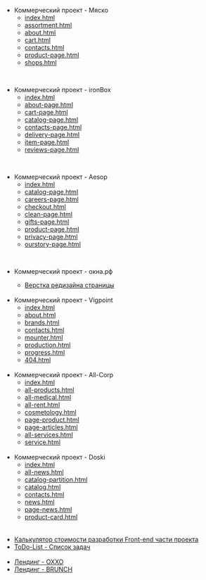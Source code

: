 <body>
	<ul>
		<li>Коммерческий проект - Мяско
			<ul>
				<li><a href="https://denis-snitko.github.io/meat/index.html" target="_blank">index.html</a></li>
				<li><a href="https://denis-snitko.github.io/meat/assortment.html" target="_blank">assortment.html</a></li>
				<li><a href="https://denis-snitko.github.io/meat/about.html" target="_blank">about.html</a></li>
				<li><a href="https://denis-snitko.github.io/meat/cart.html" target="_blank">cart.html</a></li>
				<li><a href="https://denis-snitko.github.io/meat/contacts.html" target="_blank">contacts.html</a></li>
				<li><a href="https://denis-snitko.github.io/meat/product-page.html" target="_blank">product-page.html</a></li>
				<li><a href="https://denis-snitko.github.io/meat/shops.html" target="_blank">shops.html</a></li>
			</ul>
		</li>
	</ul>
	<br>
	<ul>
		<li>Коммерческий проект - ironBox
			<ul>
				<li><a href="https://denis-snitko.github.io/ironbox/index.html" target="_blank">index.html</a></li>
				<li><a href="https://denis-snitko.github.io/ironbox/about-page.html" target="_blank">about-page.html</a></li>
				<li><a href="https://denis-snitko.github.io/ironbox/cart-page.html" target="_blank">cart-page.html</a></li>
				<li><a href="https://denis-snitko.github.io/ironbox/catalog-page.html" target="_blank">catalog-page.html</a>
				</li>
				<li><a href="https://denis-snitko.github.io/ironbox/contacts-page.html" target="_blank">contacts-page.html</a>
				</li>
				<li><a href="https://denis-snitko.github.io/ironbox/delivery-page.html" target="_blank">delivery-page.html</a>
				</li>
				<li><a href="https://denis-snitko.github.io/ironbox/item-page.html" target="_blank">item-page.html</a>
				</li>
				<li><a href="https://denis-snitko.github.io/ironbox/reviews-page.html" target="_blank">reviews-page.html</a>
				</li>
			</ul>
		</li>
	</ul>
	<br>
	<ul>
		<li>Коммерческий проект - Aesop
			<ul>
				<li><a href="https://denis-snitko.github.io/aesop/index.html" target="_blank">index.html</a></li>
				<li><a href="https://denis-snitko.github.io/aesop/catalog-page.html" target="_blank">catalog-page.html</a></li>
				<li><a href="https://denis-snitko.github.io/aesop/careers-page.html" target="_blank">careers-page.html</a></li>
				<li><a href="https://denis-snitko.github.io/aesop/checkout.html" target="_blank">checkout.html</a></li>
				<li><a href="https://denis-snitko.github.io/aesop/clean-page.html" target="_blank">clean-page.html</a></li>
				<li><a href="https://denis-snitko.github.io/aesop/gifts-page.html" target="_blank">gifts-page.html</a></li>
				<li><a href="https://denis-snitko.github.io/aesop/product-page.html" target="_blank">product-page.html</a></li>
				<li><a href="https://denis-snitko.github.io/aesop/privacy-page.html" target="_blank">privacy-page.html</a></li>
				<li><a href="https://denis-snitko.github.io/aesop/ourstory-page.html" target="_blank">ourstory-page.html</a>
				</li>
			</ul>
		</li>
	</ul>
	<br>
	<ul>
		<li>Коммерческий проект - окна.рф</li>
		<ul>
			<li><a href="https://denis-snitko.github.io/okna/" target="_blank">Верстка редизайна страницы</a></li>
		</ul>
		<br>
		<li>Коммерческий проект - Vigpoint
			<ul>
				<li><a href="https://denis-snitko.github.io/vigpoint/index.html" target="_blank">index.html</a></li>
				<li><a href="https://denis-snitko.github.io/vigpoint/about.html" target="_blank">about.html</a></li>
				<li><a href="https://denis-snitko.github.io/vigpoint/brands.html" target="_blank">brands.html</a></li>
				<li><a href="https://denis-snitko.github.io/vigpoint/contacts.html" target="_blank">contacts.html</a></li>
				<li><a href="https://denis-snitko.github.io/vigpoint/mounter.html" target="_blank">mounter.html</a></li>
				<li><a href="https://denis-snitko.github.io/vigpoint/production.html" target="_blank">production.html</a></li>
				<li><a href="https://denis-snitko.github.io/vigpoint/progress.html" target="_blank">progress.html</a></li>
				<li><a href="https://denis-snitko.github.io/vigpoint/404.html" target="_blank">404.html</a></li>
			</ul>
		</li>
		<br>
		<li>Коммерческий проект - All-Corp
			<ul>
				<li><a href="https://denis-snitko.github.io/all-corp/index.html" target="_blank">index.html</a></li>
				<li><a href="https://denis-snitko.github.io/all-corp/all-products.html" target="_blank">all-products.html</a>
				</li>
				<li><a href="https://denis-snitko.github.io/all-corp/all-medical.html" target="_blank">all-medical.html</a></li>
				<li><a href="https://denis-snitko.github.io/all-corp/all-rent.html" target="_blank">all-rent.html</a></li>
				<li><a href="https://denis-snitko.github.io/all-corp/cosmetology.html" target="_blank">cosmetology.html</a></li>
				<li><a href="https://denis-snitko.github.io/all-corp/page-product.html" target="_blank">page-product.html</a>
				</li>
				<li><a href="https://denis-snitko.github.io/all-corp/page-articles.html" target="_blank">page-articles.html</a>
				</li>
				<li><a href="https://denis-snitko.github.io/all-corp/all-services.html" target="_blank">all-services.html</a>
				</li>
				<li><a href="https://denis-snitko.github.io/all-corp/service.html" target="_blank">service.html</a></li>
			</ul>
		</li>
		<br>
		<li>Коммерческий проект - Doski
			<ul>
				<li><a href="https://denis-snitko.github.io/pr-doski/index.html" target="_blank">index.html</a></li>
				<li><a href="https://denis-snitko.github.io/pr-doski/all-news.html" target="_blank">all-news.html</a></li>
				<li><a href="https://denis-snitko.github.io/pr-doski/catalog-partition.html"
						target="_blank">catalog-partition.html</a></li>
				<li><a href="https://denis-snitko.github.io/pr-doski/catalog.html" target="_blank">catalog.html</a></li>
				<li><a href="https://denis-snitko.github.io/pr-doski/contacts.html" target="_blank">contacts.html</a></li>
				<li><a href="https://denis-snitko.github.io/pr-doski/news.html" target="_blank">news.html</a></li>
				<li><a href="https://denis-snitko.github.io/pr-doski/page-news.html" target="_blank">page-news.html</a></li>
				<li><a href="https://denis-snitko.github.io/pr-doski/product-card.html" target="_blank">product-card.html</a>
				</li>
			</ul>
		</li>
		<br>
		<br>
		<li><a href="https://denis-snitko.github.io/calculator/" target="_blank">Калькулятор стоимости разработки Front-end
				части проекта</a></li>
		<li><a href="https://denis-snitko.github.io/todo-list/" target="_blank">ToDo-List - Список задач</a></li>
		<br>
		<li><a href="https://denis-snitko.github.io/pr-oxxo/" target="_blank">Лендинг - OXXO</a></li>
		<li><a href="https://denis-snitko.github.io/pr-brunch/" target="_blank">Лендинг - BRUNCH</a></li>
	</ul>
</body>